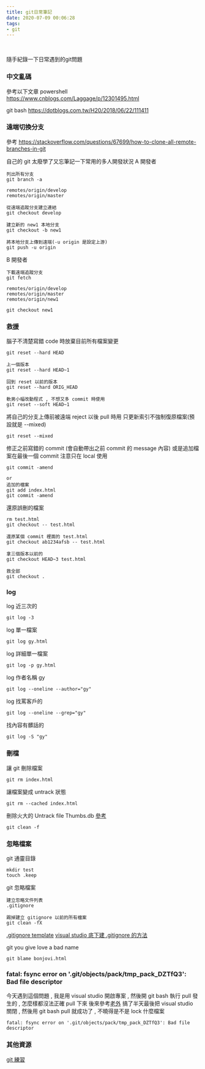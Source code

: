 ```yaml
---
title: git日常筆記
date: 2020-07-09 00:06:28
tags:
- git
---
```

&nbsp;
<!-- more -->
隨手紀錄一下日常遇到的git問題

### 中文亂碼
參考以下文章
powershell
https://www.cnblogs.com/Laggage/p/12301495.html 

git bash
https://dotblogs.com.tw/H20/2018/06/22/111411

### 遠端切換分支
參考
https://stackoverflow.com/questions/67699/how-to-clone-all-remote-branches-in-git

自己的 git 太廢學了又忘筆記一下常用的多人開發狀況
A 開發者
```
列出所有分支
git branch -a

remotes/origin/develop
remotes/origin/master

從遠端追蹤分支建立連結
git checkout develop

建立新的 new1 本地分支
git checkout -b new1

將本地分支上傳到遠端(-u origin 是設定上游)
git push -u origin
```

B 開發者
```
下載遠端追蹤分支
git fetch

remotes/origin/develop
remotes/origin/master
remotes/origin/new1

git checkout new1
```

### 救援
腦子不清楚寫錯 code 時放棄目前所有檔案變更
```
git reset --hard HEAD

上一個版本
git reset --hard HEAD~1

回到 reset 以前的版本
git reset --hard ORIG_HEAD

軟男小幅改動程式 , 不想又多 commit 時使用
git reset --soft HEAD~1
```

將自己的分支上傳前被遠端 reject 以後 pull 時用
只更新索引不強制復原檔案(預設就是 --mixed)
```
git reset --mixed
```

修正之前寫錯的 commit (會自動帶出之前 commit 的 message 內容)
或是追加檔案在最後一個 commit 注意只在 local 使用
```
git commit -amend

or
追加的檔案
git add index.html
git commit -amend
```

還原誤刪的檔案
```
rm test.html
git checkout -- test.html

還原某個 commit 裡面的 test.html
git checkout ab1234afsb -- test.html

拿三個版本以前的
git checkout HEAD~3 test.html

救全部
git checkout .
```

### log
log 近三次的
```
git log -3
```

log 單一檔案
```
git log gy.html
```

log 詳細單一檔案
```
git log -p gy.html
```

log 作者名稱 gy
```
git log --oneline --author="gy"
```

log 找罵客戶的
```
git log --oneline --grep="gy"
```

找內容有髒話的
```
git log -S "gy"
```

### 刪檔
讓 git 刪除檔案
```
git rm index.html
```

讓檔案變成 untrack 狀態
```
git rm --cached index.html
```

刪除火大的 Untrack file Thumbs.db [參考](https://koukia.ca/how-to-remove-local-untracked-files-from-the-current-git-branch-571c6ce9b6b1)
```
git clean -f
```

### 忽略檔案
git 通靈目錄
```
mkdir test
touch .keep
```

git 忽略檔案
```
建立忽略文件列表
.gitignore

踢掉建立 gitignore 以前的所有檔案
git clean -fX
```

[.gitignore template](https://github.com/github/gitignore)
[visual studio 底下建 .gitignore 的方法](https://elanderson.net/2016/09/add-git-ignore-to-existing-visual-studio-project/)


git you give love a bad name
```
git blame bonjovi.html
```

### fatal: fsync error on '.git/objects/pack/tmp_pack_DZTfQ3': Bad file descriptor
今天遇到這個問題 , 我是用 visual studio 開啟專案 , 然後開 git bash 執行 pull 發生的 , 怎麼樣都沒法正確 pull 下來
後來參考[老外](https://stackoverflow.com/questions/47929881/git-fatal-fsync-error-on-sha1-file-bad-file-descriptor)
搞了半天最後把 visual studio 關閉 , 然後用 git bash pull 就成功了 , 不曉得是不是 lock 什麼檔案
```
fatal: fsync error on '.git/objects/pack/tmp_pack_DZTfQ3': Bad file descriptor
```

### 其他資源
[git 練習](https://learngitbranching.js.org/?locale=zh_TW)
